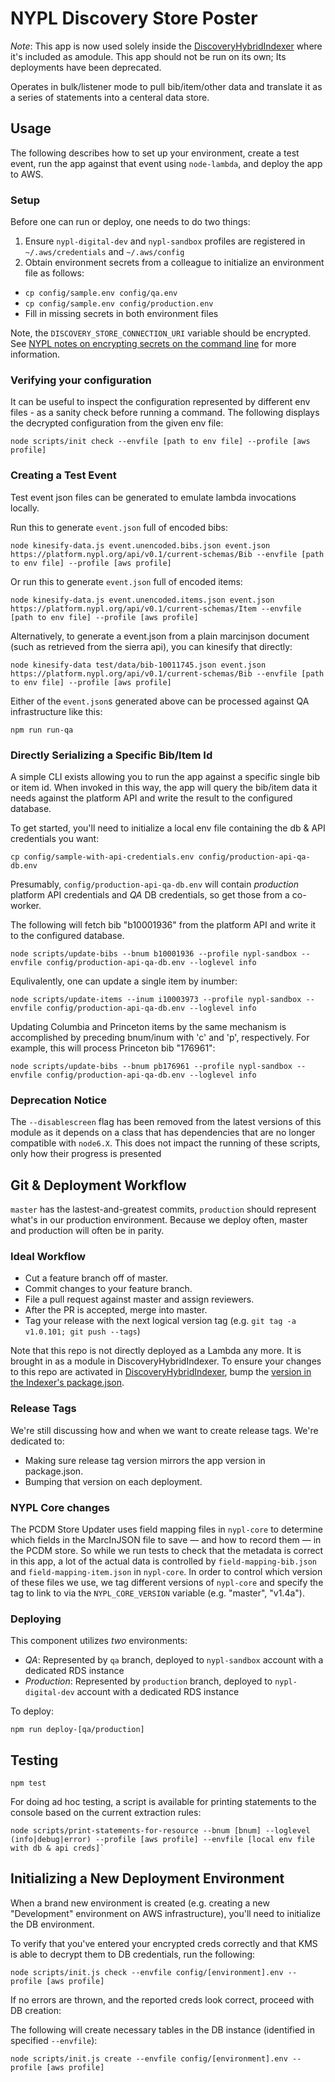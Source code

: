 # NYPL Discovery Store Poster

*Note*: This app is now used solely inside the [DiscoveryHybridIndexer](https://github.com/NYPL/discovery-hybrid-indexer) where it's included as amodule. This app should not be run on its own; Its deployments have been deprecated.

Operates in bulk/listener mode to pull bib/item/other data and translate it as a series of statements into a centeral data store.

## Usage

The following describes how to set up your environment, create a test event, run the app against that event using `node-lambda`, and deploy the app to AWS.

### Setup

Before one can run or deploy, one needs to do two things:

1. Ensure `nypl-digital-dev` and `nypl-sandbox` profiles are registered in `~/.aws/credentials` and `~/.aws/config`
2. Obtain environment secrets from a colleague to initialize an environment file as follows:
  * `cp config/sample.env config/qa.env`
  * `cp config/sample.env config/production.env`
  * Fill in missing secrets in both environment files

Note, the `DISCOVERY_STORE_CONNECTION_URI` variable should be encrypted. See [NYPL notes on encrypting secrets on the command line](https://github.com/NYPL/engineering-general/blob/master/security/secrets.md#using-the-aws-command-line) for more information.

### Verifying your configuration

It can be useful to inspect the configuration represented by different env files - as a sanity check before running a command. The following displays the decrypted configuration from the given env file:

`node scripts/init check --envfile [path to env file] --profile [aws profile]`

### Creating a Test Event

Test event json files can be generated to emulate lambda invocations locally.

Run this to generate `event.json` full of encoded bibs:

`node kinesify-data.js event.unencoded.bibs.json event.json https://platform.nypl.org/api/v0.1/current-schemas/Bib --envfile [path to env file] --profile [aws profile]`

Or run this to generate `event.json` full of encoded items:

`node kinesify-data.js event.unencoded.items.json event.json https://platform.nypl.org/api/v0.1/current-schemas/Item --envfile [path to env file] --profile [aws profile]`

Alternatively, to generate a event.json from a plain marcinjson document (such as retrieved from the sierra api), you can kinesify that directly:

`node kinesify-data test/data/bib-10011745.json event.json  https://platform.nypl.org/api/v0.1/current-schemas/Bib --envfile [path to env file] --profile [aws profile]`

Either of the `event.json`s generated above can be processed against QA infrastructure like this:

`npm run run-qa`

### Directly Serializing a Specific Bib/Item Id

A simple CLI exists allowing you to run the app against a specific single bib or item id. When invoked in this way, the app will query the bib/item data it needs against the platform API and write the result to the configured database.

To get started, you'll need to initialize a local env file containing the db & API credentials you want:

```
cp config/sample-with-api-credentials.env config/production-api-qa-db.env
```

Presumably, `config/production-api-qa-db.env` will contain *production* platform API credentials and *QA* DB credentials, so get those from a co-worker.

The following will fetch bib "b10001936" from the platform API and write it to the configured database.

```
node scripts/update-bibs --bnum b10001936 --profile nypl-sandbox --envfile config/production-api-qa-db.env --loglevel info
```

Equlivalently, one can update a single item by inumber:

```
node scripts/update-items --inum i10003973 --profile nypl-sandbox --envfile config/production-api-qa-db.env --loglevel info
```

Updating Columbia and Princeton items by the same mechanism is accomplished by preceding bnum/inum with 'c' and 'p', respectively. For example, this will process Princeton bib "176961":

```
node scripts/update-bibs --bnum pb176961 --profile nypl-sandbox --envfile config/production-api-qa-db.env --loglevel info
```

### Deprecation Notice

The  `--disablescreen` flag has been removed from the latest versions of this module as it depends on a class that has dependencies that are no longer compatible with `node6.X`. This does not impact the running of these scripts, only how their progress is presented

## Git & Deployment Workflow

`master` has the lastest-and-greatest commits, `production` should represent what's in our production environment. Because we deploy often, master and production will often be in parity.

### Ideal Workflow

 - Cut a feature branch off of master.
 - Commit changes to your feature branch.
 - File a pull request against master and assign reviewers.
 - After the PR is accepted, merge into master.
 - Tag your release with the next logical version tag (e.g. `git tag -a v1.0.101; git push --tags`)

Note that this repo is not directly deployed as a Lambda any more. It is brought in as a module in DiscoveryHybridIndexer. To ensure your changes to this repo are activated in [DiscoveryHybridIndexer](https://github.com/NYPL/discovery-hybrid-indexer), bump the [version in the Indexer's package.json](https://github.com/NYPL/discovery-hybrid-indexer/blob/aa70113f59e17f6be95713bf0af6e91c5e248550/package.json#L11).

### Release Tags

We're still discussing how and when we want to create release tags. We're dedicated to:

 - Making sure release tag version mirrors the app version in package.json.
 - Bumping that version on each deployment.

### NYPL Core changes

The PCDM Store Updater uses field mapping files in `nypl-core` to determine which fields in the MarcInJSON file to save — and how to record them — in the PCDM store. So while we run tests to check that the metadata is correct in this app, a lot of the actual data is controlled by `field-mapping-bib.json` and `field-mapping-item.json` in `nypl-core`. In order to control which version of these files we use, we tag different versions of `nypl-core` and specify the tag to link to via the `NYPL_CORE_VERSION` variable (e.g. "master", "v1.4a").

### Deploying

This component utilizes *two* environments:

 * *QA*: Represented by `qa` branch, deployed to `nypl-sandbox` account with a dedicated RDS instance
 * *Production*: Represented by `production` branch, deployed to `nypl-digital-dev` account with a dedicated RDS instance

To deploy:

```
npm run deploy-[qa/production]
```

## Testing

```
npm test
```

For doing ad hoc testing, a script is available for printing statements to the console based on the current extraction rules:

```
node scripts/print-statements-for-resource --bnum [bnum] --loglevel (info|debug|error) --profile [aws profile] --envfile [local env file with db & api creds]`
```

## Initializing a New Deployment Environment

When a brand new environment is created (e.g. creating a new "Development" environment on AWS infrastructure), you'll need to initialize the DB environment.

To verify that you've entered your encrypted creds correctly and that KMS is able to decrypt them to DB credentials, run the following:

```
node scripts/init.js check --envfile config/[environment].env --profile [aws profile]
```

If no errors are thrown, and the reported creds look correct, proceed with DB creation:

The following will create necessary tables in the DB instance (identified in specified `--envfile`):

```
node scripts/init.js create --envfile config/[environment].env --profile [aws profile]
```
